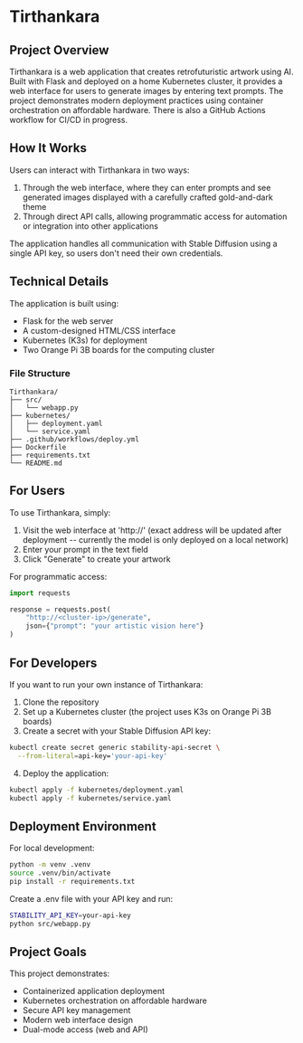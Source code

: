 # Tirthankara

## Project Overview
Tirthankara is a web application that creates retrofuturistic artwork using AI. Built with Flask and deployed on a home Kubernetes cluster, it provides a web interface for users to generate images by entering text prompts. The project demonstrates modern deployment practices using container orchestration on affordable hardware. There is also a GitHub Actions workflow for CI/CD in progress.

## How It Works
Users can interact with Tirthankara in two ways:
1. Through the web interface, where they can enter prompts and see generated images displayed with a carefully crafted gold-and-dark theme
2. Through direct API calls, allowing programmatic access for automation or integration into other applications

The application handles all communication with Stable Diffusion using a single API key, so users don't need their own credentials.

## Technical Details
The application is built using:
- Flask for the web server
- A custom-designed HTML/CSS interface
- Kubernetes (K3s) for deployment
- Two Orange Pi 3B boards for the computing cluster


### File Structure

```
Tirthankara/
├── src/                    
│   └── webapp.py
├── kubernetes/            
│   ├── deployment.yaml
│   └── service.yaml
├── .github/workflows/deploy.yml
├── Dockerfile
├── requirements.txt
└── README.md
```

## For Users
To use Tirthankara, simply:
1. Visit the web interface at 'http://<cluster-ip>' (exact address will be updated after deployment -- currently the model is only deployed on a local network)
2. Enter your prompt in the text field
3. Click "Generate" to create your artwork

For programmatic access:
```python
import requests

response = requests.post(
    "http://<cluster-ip>/generate",
    json={"prompt": "your artistic vision here"}
)
```

## For Developers
If you want to run your own instance of Tirthankara:

1. Clone the repository
2. Set up a Kubernetes cluster (the project uses K3s on Orange Pi 3B boards)
3. Create a secret with your Stable Diffusion API key:
```bash
kubectl create secret generic stability-api-secret \
  --from-literal=api-key='your-api-key'
```
4. Deploy the application:
```bash
kubectl apply -f kubernetes/deployment.yaml
kubectl apply -f kubernetes/service.yaml
```

## Deployment Environment
For local development:

```bash
python -m venv .venv
source .venv/bin/activate
pip install -r requirements.txt
```

Create a .env file with your API key and run:
```bash
STABILITY_API_KEY=your-api-key
python src/webapp.py
```
## Project Goals
This project demonstrates:

- Containerized application deployment
- Kubernetes orchestration on affordable hardware
- Secure API key management
- Modern web interface design
- Dual-mode access (web and API)
